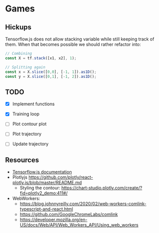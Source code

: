 # Games


## Hickups

Tensorflow.js does not allow stacking variable while still keeping track of them.
When that becomes possible we should rather refactor into:

```ts
// Combining
const X = tf.stack([x1, x2], 1);

// Splitting again
const x = X.slice([0,0], [-1, 1]).as1D();
const y = X.slice([0,1], [-1, 2]).as1D();
```

## TODO

- [x] Implement functions
- [x] Training loop
- [ ] Plot contour plot
- [ ] Plot trajectory
- [ ] Update trajectory


## Resources

- [Tensorflow.js documentation](https://js.tensorflow.org/api/latest/)
- Plotlyjs https://github.com/plotly/react-plotly.js/blob/master/README.md
  - Styling the contour: https://chart-studio.plotly.com/create/?fid=plotly2_demo:411#/
- WebWorkers: 
  - https://blog.johnnyreilly.com/2020/02/web-workers-comlink-typescript-and-react.html
  - https://github.com/GoogleChromeLabs/comlink
  - https://developer.mozilla.org/en-US/docs/Web/API/Web_Workers_API/Using_web_workers
